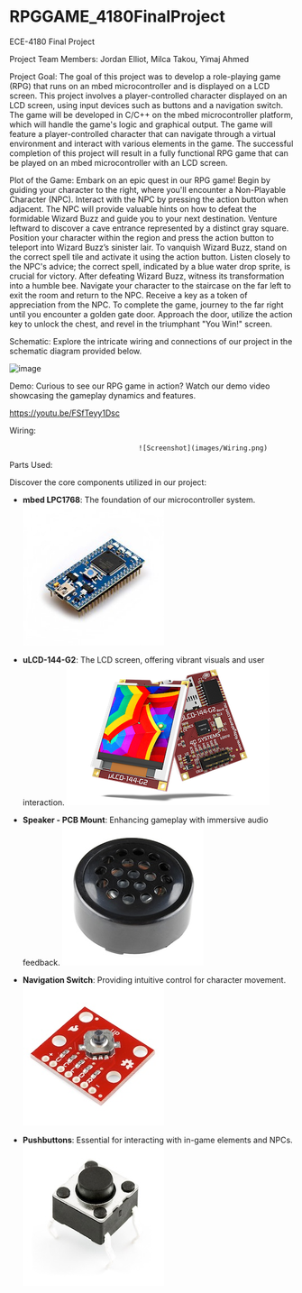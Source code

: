 # RPGGAME_4180FinalProject
ECE-4180 Final Project

Project Team Members:
  Jordan Elliot, Milca Takou, Yimaj Ahmed

Project Goal: The goal of this project was to develop a role-playing game (RPG) that runs on an mbed microcontroller and is displayed on a LCD screen. This project involves a player-controlled character displayed on an LCD screen, using input devices such as buttons and a navigation switch. The game will be developed in C/C++ on the mbed microcontroller platform, which will handle the game's logic and graphical output. The game will feature a player-controlled character that can navigate through a virtual environment and interact with various elements in the game. The successful completion of this project will result in a fully functional RPG game that can be played on an mbed microcontroller with an LCD screen.

Plot of the Game:
     Embark on an epic quest in our RPG game! Begin by guiding your character to the right, where you'll encounter a Non-Playable Character (NPC). Interact with the NPC by pressing the action button when adjacent. The NPC will provide valuable hints on how to defeat the formidable Wizard Buzz and guide you to your next destination.
Venture leftward to discover a cave entrance represented by a distinct gray square. Position your character within the region and press the action button to teleport into Wizard Buzz’s sinister lair. To vanquish Wizard Buzz, stand on the correct spell tile and activate it using the action button. Listen closely to the NPC's advice; the correct spell, indicated by a blue water drop sprite, is crucial for victory.
After defeating Wizard Buzz, witness its transformation into a humble bee. Navigate your character to the staircase on the far left to exit the room and return to the NPC. Receive a key as a token of appreciation from the NPC. To complete the game, journey to the far right until you encounter a golden gate door. Approach the door, utilize the action key to unlock the chest, and revel in the triumphant "You Win!" screen.


Schematic:
Explore the intricate wiring and connections of our project in the schematic diagram provided below.


<img width="514" alt="image" src="https://github.com/YimajA/RPGGAME_4180Project/assets/168121871/45b5385c-0188-4fe2-ab1b-1d23563bd3c4">



    
Demo:
Curious to see our RPG game in action? Watch our demo video showcasing the gameplay dynamics and features.

https://youtu.be/FSfTeyy1Dsc

Wiring:

                                    ![Screenshot](images/Wiring.png)

Parts Used:​

Discover the core components utilized in our project:
- **mbed LPC1768**: The foundation of our microcontroller system.
![Screenshot](images/mbedlpc.jpg)
- **uLCD-144-G2**: The LCD screen, offering vibrant visuals and user interaction.
![Screenshot](images/uLCD-144-G2.jpg)
- **Speaker - PCB Mount**: Enhancing gameplay with immersive audio feedback.
![Screenshot](images/PCBMountSpeaker.jpg)

- **Navigation Switch**: Providing intuitive control for character movement.
  ![Screenshot](images/NavigationSwitch.jpg) 

- **Pushbuttons**: Essential for interacting with in-game elements and NPCs.
![Screenshot](images/Pushbutton.jpg)


